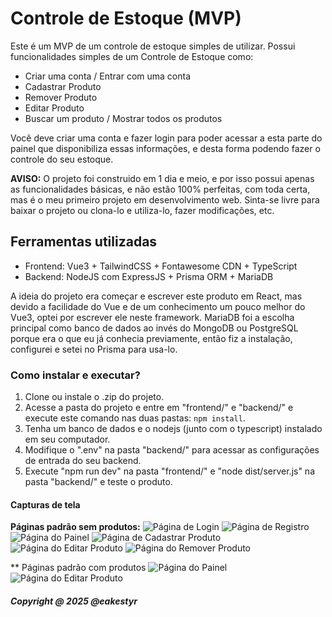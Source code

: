 # Controle de Estoque (MVP)

Este é um MVP de um controle de estoque simples de utilizar. Possui funcionalidades simples de um Controle de Estoque como:

- Criar uma conta / Entrar com uma conta
- Cadastrar Produto
- Remover Produto
- Editar Produto
- Buscar um produto / Mostrar todos os produtos

Você deve criar uma conta e fazer login para poder acessar a esta parte do painel que disponibiliza essas informações, e desta forma podendo fazer o controle do seu estoque.

**AVISO:** O projeto foi construido em 1 dia e meio, e por isso possui apenas as funcionalidades básicas, e não estão 100% perfeitas, com toda certa, mas é o meu primeiro projeto em desenvolvimento web. Sinta-se livre para baixar o projeto ou clona-lo e utiliza-lo, fazer modificações, etc.

## Ferramentas utilizadas

- Frontend: Vue3 + TailwindCSS + Fontawesome CDN + TypeScript
- Backend: NodeJS com ExpressJS + Prisma ORM + MariaDB

A ideia do projeto era começar e escrever este produto em React, mas devido a facilidade do Vue e de um conhecimento um pouco melhor do Vue3, optei por escrever ele neste framework. MariaDB foi a escolha principal como banco de dados ao invés do MongoDB ou PostgreSQL porque era o que eu já conhecia previamente, então fiz a instalação, configurei e setei no Prisma para usa-lo.

### Como instalar e executar?

1. Clone ou instale o .zip do projeto.
2. Acesse a pasta do projeto e entre em "frontend/" e "backend/" e execute este comando nas duas pastas: `npm install`.
3. Tenha um banco de dados e o nodejs (junto com o typescript) instalado em seu computador.
4. Modifique o ".env" na pasta "backend/" para acessar as configurações de entrada do seu backend.
5. Execute "npm run dev" na pasta "frontend/" e "node dist/server.js" na pasta "backend/" e teste o produto.

#### Capturas de tela

**Páginas padrão sem produtos:**
![Página de Login](https://i.postimg.cc/G2XKJSDH/page-login.png)
![Página de Registro](https://i.postimg.cc/hjYxGFxb/page-registrar.png)
![Página do Painel](https://i.postimg.cc/yd3hcY7r/page-principal.png)
![Página de Cadastrar Produto](https://i.postimg.cc/x17cHGqn/page-cadastrar-produto.png)
![Página do Editar Produto](https://i.postimg.cc/wBXgvDmW/page-editar-produto.png)
![Página do Remover Produto](https://i.postimg.cc/K8FyWRVB/page-remover-produto.png)

** Páginas padrão com produtos
![Página do Painel](https://i.postimg.cc/9QNJ7kG0/page-principal-com-produto.png)
![Página do Editar Produto](https://i.postimg.cc/8P7FCnPt/page-editar-produto-com-produto.png)

##### Copyright @ 2025 @eakestyr